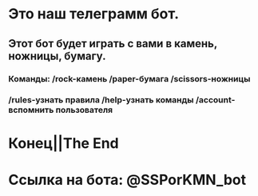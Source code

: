 # Это наш телеграмм бот. 

## Этот бот будет играть с вами в камень, ножницы, бумагу.
### Команды: /rock-камень /paper-бумага /scissors-ножницы
### /rules-узнать правила /help-узнать команды /account-вспомнить пользователя

# Конец||The End

# Ссылка на бота: @SSPorKMN_bot